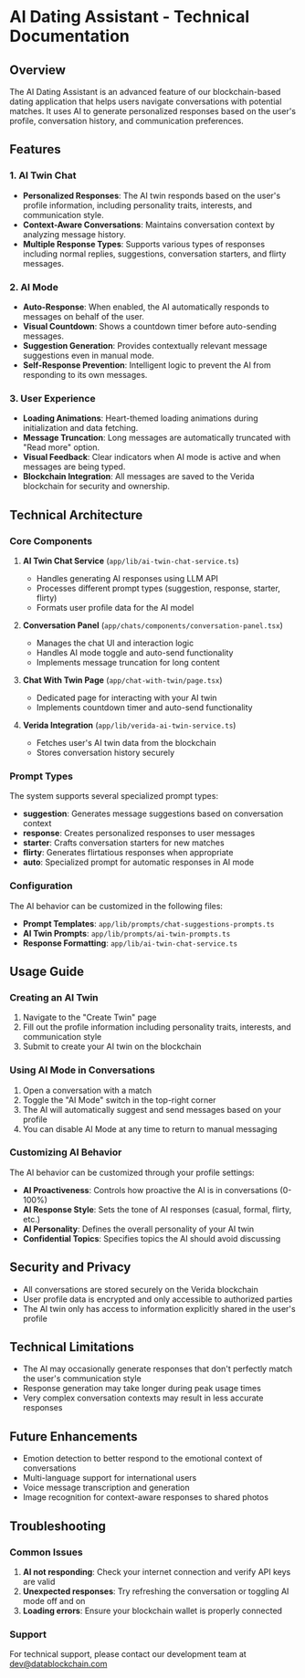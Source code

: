 # AI Dating Assistant - Technical Documentation

## Overview

The AI Dating Assistant is an advanced feature of our blockchain-based dating application that helps users navigate conversations with potential matches. It uses AI to generate personalized responses based on the user's profile, conversation history, and communication preferences.

## Features

### 1. AI Twin Chat

- **Personalized Responses**: The AI twin responds based on the user's profile information, including personality traits, interests, and communication style.
- **Context-Aware Conversations**: Maintains conversation context by analyzing message history.
- **Multiple Response Types**: Supports various types of responses including normal replies, suggestions, conversation starters, and flirty messages.

### 2. AI Mode

- **Auto-Response**: When enabled, the AI automatically responds to messages on behalf of the user.
- **Visual Countdown**: Shows a countdown timer before auto-sending messages.
- **Suggestion Generation**: Provides contextually relevant message suggestions even in manual mode.
- **Self-Response Prevention**: Intelligent logic to prevent the AI from responding to its own messages.

### 3. User Experience

- **Loading Animations**: Heart-themed loading animations during initialization and data fetching.
- **Message Truncation**: Long messages are automatically truncated with "Read more" option.
- **Visual Feedback**: Clear indicators when AI mode is active and when messages are being typed.
- **Blockchain Integration**: All messages are saved to the Verida blockchain for security and ownership.

## Technical Architecture

### Core Components

1. **AI Twin Chat Service** (`app/lib/ai-twin-chat-service.ts`)
   - Handles generating AI responses using LLM API
   - Processes different prompt types (suggestion, response, starter, flirty)
   - Formats user profile data for the AI model

2. **Conversation Panel** (`app/chats/components/conversation-panel.tsx`)
   - Manages the chat UI and interaction logic
   - Handles AI mode toggle and auto-send functionality
   - Implements message truncation for long content

3. **Chat With Twin Page** (`app/chat-with-twin/page.tsx`)
   - Dedicated page for interacting with your AI twin
   - Implements countdown timer and auto-send functionality

4. **Verida Integration** (`app/lib/verida-ai-twin-service.ts`)
   - Fetches user's AI twin data from the blockchain
   - Stores conversation history securely

### Prompt Types

The system supports several specialized prompt types:

- **suggestion**: Generates message suggestions based on conversation context
- **response**: Creates personalized responses to user messages
- **starter**: Crafts conversation starters for new matches
- **flirty**: Generates flirtatious responses when appropriate
- **auto**: Specialized prompt for automatic responses in AI mode


### Configuration

The AI behavior can be customized in the following files:

- **Prompt Templates**: `app/lib/prompts/chat-suggestions-prompts.ts`
- **AI Twin Prompts**: `app/lib/prompts/ai-twin-prompts.ts`
- **Response Formatting**: `app/lib/ai-twin-chat-service.ts`

## Usage Guide

### Creating an AI Twin

1. Navigate to the "Create Twin" page
2. Fill out the profile information including personality traits, interests, and communication style
3. Submit to create your AI twin on the blockchain

### Using AI Mode in Conversations

1. Open a conversation with a match
2. Toggle the "AI Mode" switch in the top-right corner
3. The AI will automatically suggest and send messages based on your profile
4. You can disable AI Mode at any time to return to manual messaging

### Customizing AI Behavior

The AI behavior can be customized through your profile settings:

- **AI Proactiveness**: Controls how proactive the AI is in conversations (0-100%)
- **AI Response Style**: Sets the tone of AI responses (casual, formal, flirty, etc.)
- **AI Personality**: Defines the overall personality of your AI twin
- **Confidential Topics**: Specifies topics the AI should avoid discussing

## Security and Privacy

- All conversations are stored securely on the Verida blockchain
- User profile data is encrypted and only accessible to authorized parties
- The AI twin only has access to information explicitly shared in the user's profile

## Technical Limitations

- The AI may occasionally generate responses that don't perfectly match the user's communication style
- Response generation may take longer during peak usage times
- Very complex conversation contexts may result in less accurate responses

## Future Enhancements

- Emotion detection to better respond to the emotional context of conversations
- Multi-language support for international users
- Voice message transcription and generation
- Image recognition for context-aware responses to shared photos

## Troubleshooting

### Common Issues

1. **AI not responding**: Check your internet connection and verify API keys are valid
2. **Unexpected responses**: Try refreshing the conversation or toggling AI mode off and on
3. **Loading errors**: Ensure your blockchain wallet is properly connected

### Support

For technical support, please contact our development team at dev@datablockchain.com 